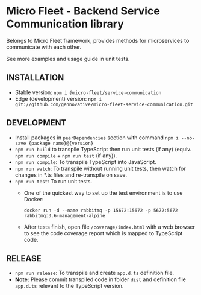 # Micro Fleet - Backend Service Communication library

Belongs to Micro Fleet framework, provides methods for microservices to communicate with each other.

See more examples and usage guide in unit tests.

## INSTALLATION

- Stable version: `npm i @micro-fleet/service-communication`
- Edge (development) version: `npm i git://github.com/gennovative/micro-fleet-service-communication.git`

## DEVELOPMENT

- Install packages in `peerDependencies` section with command `npm i --no-save {package name}@{version}`
- `npm run build` to transpile TypeScript then run unit tests (if any) (equiv. `npm run compile` + `npm run test` (if any)).
- `npm run compile`: To transpile TypeScript into JavaScript.
- `npm run watch`: To transpile without running unit tests, then watch for changes in *.ts files and re-transpile on save.
- `npm run test`: To run unit tests.
  * One of the quickest way to set up the test environment is to use Docker:

    `docker run -d --name rabbitmq -p 15672:15672 -p 5672:5672 rabbitmq:3.6-management-alpine`

  * After tests finish, open file `/coverage/index.html` with a web browser to see the code coverage report which is mapped to TypeScript code.

## RELEASE

- `npm run release`: To transpile and create `app.d.ts` definition file.
- **Note:** Please commit transpiled code in folder `dist` and definition file `app.d.ts` relevant to the TypeScript version.